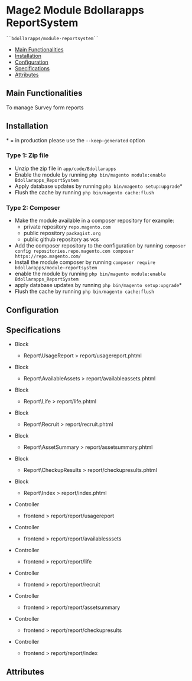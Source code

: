 # Mage2 Module Bdollarapps ReportSystem

    ``bdollarapps/module-reportsystem``

 - [Main Functionalities](#markdown-header-main-functionalities)
 - [Installation](#markdown-header-installation)
 - [Configuration](#markdown-header-configuration)
 - [Specifications](#markdown-header-specifications)
 - [Attributes](#markdown-header-attributes)


## Main Functionalities
To manage Survey form reports

## Installation
\* = in production please use the `--keep-generated` option

### Type 1: Zip file

 - Unzip the zip file in `app/code/Bdollarapps`
 - Enable the module by running `php bin/magento module:enable Bdollarapps_ReportSystem`
 - Apply database updates by running `php bin/magento setup:upgrade`\*
 - Flush the cache by running `php bin/magento cache:flush`

### Type 2: Composer

 - Make the module available in a composer repository for example:
    - private repository `repo.magento.com`
    - public repository `packagist.org`
    - public github repository as vcs
 - Add the composer repository to the configuration by running `composer config repositories.repo.magento.com composer https://repo.magento.com/`
 - Install the module composer by running `composer require bdollarapps/module-reportsystem`
 - enable the module by running `php bin/magento module:enable Bdollarapps_ReportSystem`
 - apply database updates by running `php bin/magento setup:upgrade`\*
 - Flush the cache by running `php bin/magento cache:flush`


## Configuration




## Specifications

 - Block
	- Report\UsageReport > report/usagereport.phtml

 - Block
	- Report\AvailableAssets > report/availableassets.phtml

 - Block
	- Report\Life > report/life.phtml

 - Block
	- Report\Recruit > report/recruit.phtml

 - Block
	- Report\AssetSummary > report/assetsummary.phtml

 - Block
	- Report\CheckupResults > report/checkupresults.phtml

 - Block
	- Report\Index > report/index.phtml

 - Controller
	- frontend > report/report/usagereport

 - Controller
	- frontend > report/report/availablesssets

 - Controller
	- frontend > report/report/life

 - Controller
	- frontend > report/report/recruit

 - Controller
	- frontend > report/report/assetsummary

 - Controller
	- frontend > report/report/checkupresults

 - Controller
	- frontend > report/report/index


## Attributes



